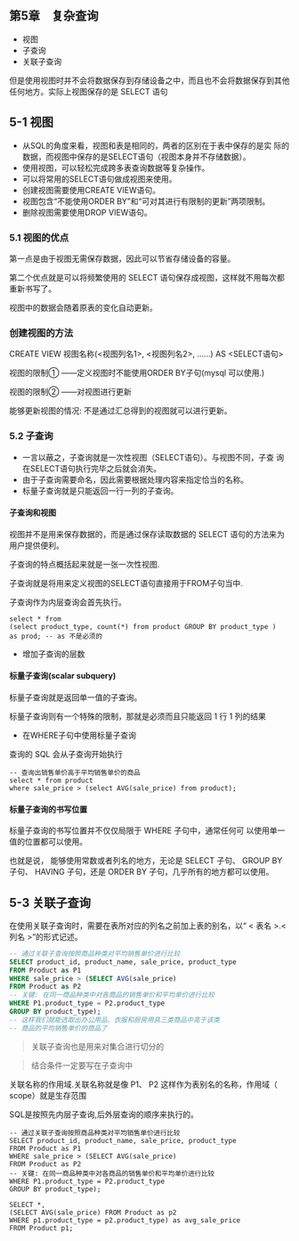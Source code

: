 ## 第5章　复杂查询
- 视图
- 子查询
- 关联子查询

但是使用视图时并不会将数据保存到存储设备之中，而且也不会将数据保存到其他任何地方。实际上视图保存的是 SELECT 语句

## 5-1 视图
- 从SQL的角度来看，视图和表是相同的，两者的区别在于表中保存的是实
际的数据，而视图中保存的是SELECT语句（视图本身并不存储数据）。
- 使用视图，可以轻松完成跨多表查询数据等复杂操作。
- 可以将常用的SELECT语句做成视图来使用。
- 创建视图需要使用CREATE VIEW语句。
- 视图包含“不能使用ORDER BY”和“可对其进行有限制的更新”两项限制。
- 删除视图需要使用DROP VIEW语句。

### 5.1 视图的优点
第一点是由于视图无需保存数据，因此可以节省存储设备的容量。

第二个优点就是可以将频繁使用的 SELECT 语句保存成视图，这样就不用每次都重新书写了。

视图中的数据会随着原表的变化自动更新。

### 创建视图的方法

CREATE VIEW 视图名称(<视图列名1>, <视图列名2>, ……)
AS
<SELECT语句>

视图的限制① ——定义视图时不能使用ORDER BY子句(mysql 可以使用.)

视图的限制② ——对视图进行更新

能够更新视图的情况:
不是通过汇总得到的视图就可以进行更新。

### 5.2 子查询
- 一言以蔽之，子查询就是一次性视图（SELECT语句）。与视图不同，子查
  询在SELECT语句执行完毕之后就会消失。
- 由于子查询需要命名，因此需要根据处理内容来指定恰当的名称。
- 标量子查询就是只能返回一行一列的子查询。

#### 子查询和视图

视图并不是用来保存数据的，而是通过保存读取数据的 SELECT 语句的方法来为用户提供便利。

子查询的特点概括起来就是一张一次性视图.

子查询就是将用来定义视图的SELECT语句直接用于FROM子句当中.

子查询作为内层查询会首先执行。
```mysql-sql
select * from 
(select product_type, count(*) from product GROUP BY product_type )
as prod; -- as 不是必须的
```

- 增加子查询的层数

#### 标量子查询(scalar subquery) 
标量子查询就是返回单一值的子查询。

标量子查询则有一个特殊的限制，那就是必须而且只能返回 1 行 1
列的结果

- 在WHERE子句中使用标量子查询

查询的 SQL 会从子查询开始执行
```mysql-sql
-- 查询出销售单价高于平均销售单价的商品
select * from product 
where sale_price > (select AVG(sale_price) from product);
```

#### 标量子查询的书写位置
标量子查询的书写位置并不仅仅局限于 WHERE 子句中，通常任何可
以使用单一值的位置都可以使用。

也就是说， 能够使用常数或者列名的地方，无论是 SELECT 子句、 GROUP BY 子句、 HAVING 子句，还是 ORDER BY 子句，几乎所有的地方都可以使用。


## 5-3 关联子查询

在使用关联子查询时，需要在表所对应的列名之前加上表的别名，以“ < 表名 >.< 列名 >”的形式记述。
```sql
-- 通过关联子查询按照商品种类对平均销售单价进行比较
SELECT product_id, product_name, sale_price, product_type
FROM Product as P1
WHERE sale_price > (SELECT AVG(sale_price)
FROM Product as P2
-- 关键: 在同一商品种类中对各商品的销售单价和平均单价进行比较
WHERE P1.product_type = P2.product_type
GROUP BY product_type);
-- 这样我们就能选取出办公用品、衣服和厨房用具三类商品中高于该类
-- 商品的平均销售单价的商品了
```

> 关联子查询也是用来对集合进行切分的

> 结合条件一定要写在子查询中

关联名称的作用域.关联名称就是像 P1、 P2 这样作为表别名的名称，作用域（ scope）就是生存范围

SQL是按照先内层子查询,后外层查询的顺序来执行的。

```
-- 通过关联子查询按照商品种类对平均销售单价进行比较
SELECT product_id, product_name, sale_price, product_type
FROM Product as P1
WHERE sale_price > (SELECT AVG(sale_price)
FROM Product as P2
-- 关键: 在同一商品种类中对各商品的销售单价和平均单价进行比较
WHERE P1.product_type = P2.product_type
GROUP BY product_type);

SELECT *, 
(SELECT AVG(sale_price) FROM Product as p2
WHERE p1.product_type = p2.product_type) as avg_sale_price
FROM Product p1;
```